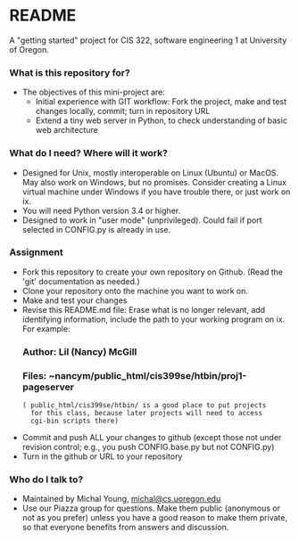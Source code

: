 # README #

A "getting started" project for CIS 322, software engineering 1 at University of Oregon.

### What is this repository for? ###

* The objectives of this mini-project are:
  * Initial experience with GIT workflow:  Fork the project, make and test changes locally, commit;  turn in repository URL
  * Extend a tiny web server in Python, to check understanding of basic web architecture

### What do I need?  Where will it work? ###

* Designed for Unix, mostly interoperable on Linux (Ubuntu) or MacOS.  May also work on Windows, but no promises.  Consider creating a Linux virtual machine under Windows if you have trouble there, or just work on ix. 
* You will need Python version 3.4 or higher. 
* Designed to work in "user mode" (unprivileged).  Could  fail if port selected in CONFIG.py is already in use.  

### Assignment ###
* Fork this repository to create your own repository on Github.  (Read the 'git' documentation as needed.) 
* Clone your repository onto the machine you want to work on.
* Make and test your changes
* Revise this README.md file:  Erase what is no longer relevant, 
  add identifying information, include the path to your working 
  program on ix.  For example: 
  ### Author: Lil (Nancy) McGill ###
  ### Files: ~nancym/public_html/cis399se/htbin/proj1-pageserver
      ( public_html/cis399se/htbin/ is a good place to put projects 
        for this class, because later projects will need to access 
        cgi-bin scripts there)
* Commit and push ALL your changes to github (except those not under 
  revision control; e.g., you push CONFIG.base.py but not CONFIG.py)
* Turn in the github or URL to your repository

### Who do I talk to? ###

* Maintained by Michal Young, michal@cs.uoregon.edu
* Use our Piazza group for questions. Make them public (anonymous or not as you prefer) unless you have a good reason to make them private, so that everyone benefits from answers and discussion. 
